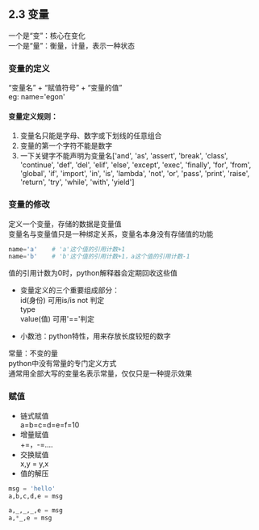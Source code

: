 ##  2.3 变量 
一个是“变”：核心在变化  
一个是“量”：衡量，计量，表示一种状态  

### 变量的定义

“变量名” + “赋值符号” + “变量的值”    
eg:		name='egon'

#### 变量定义规则：
1. 变量名只能是字母、数字或下划线的任意组合
2. 变量的第一个字符不能是数字
3. 一下关键字不能声明为变量名['and', 'as', 'assert', 'break', 'class', 'continue', 'def', 'del', 'elif', 'else', 'except', 'exec', 'finally', 'for', 'from', 'global', 'if', 'import', 'in', 'is', 'lambda', 'not', 'or', 'pass', 'print', 'raise', 'return', 'try', 'while', 'with', 'yield']

### 变量的修改  
定义一个变量，存储的数据是变量值  
变量名与变量值只是一种绑定关系，变量名本身没有存储值的功能  
```python
name='a'	# 'a'这个值的引用计数+1
name='b'	# 'b'这个值的引用计数+1，a这个值的引用计数-1
```
值的引用计数为0时，python解释器会定期回收这些值

- 变量定义的三个重要组成部分：  
id(身份) 可用is/is not 判定  
type  
value(值) 可用'=='判定  

- 小数池：python特性，用来存放长度较短的数字

常量：不变的量  
python中没有常量的专门定义方式  
通常用全部大写的变量名表示常量，仅仅只是一种提示效果
### 赋值
- 链式赋值  
a=b=c=d=e=f=10  
- 增量赋值   
+=，-=....
- 交换赋值  
x,y = y,x
- 值的解压  
```python
msg = 'hello'  
a,b,c,d,e = msg  

a,_,_,_,e = msg  
a,*_,e = msg
```